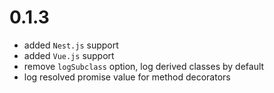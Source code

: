 # 0.1.3

* added `Nest.js` support
* added `Vue.js` support
* remove `logSubclass` option, log derived classes by default
* log resolved promise value for method decorators